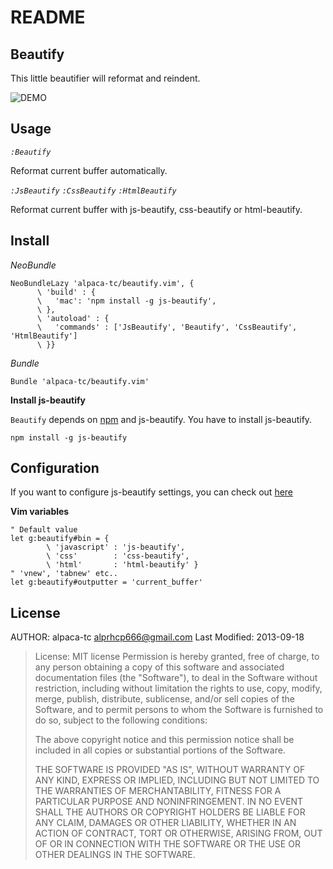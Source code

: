 # README

## Beautify

This little beautifier will reformat and reindent.

![DEMO](http://gifzo.net/MOoKNlUYIm.gif)

## Usage


*`:Beautify`*

Reformat current buffer automatically.

*`:JsBeautify`*
*`:CssBeautify`*
*`:HtmlBeautify`*

Reformat current buffer with js-beautify, css-beautify or html-beautify.

## Install

*NeoBundle*

```
NeoBundleLazy 'alpaca-tc/beautify.vim', { 
      \ 'build' : {
      \   'mac': 'npm install -g js-beautify',
      \ },
      \ 'autoload' : {
      \   'commands' : ['JsBeautify', 'Beautify', 'CssBeautify', 'HtmlBeautify']
      \ }}
```

*Bundle*

```
Bundle 'alpaca-tc/beautify.vim'
```

**Install js-beautify**

`Beautify` depends on [npm](http://www.joyent.com/blog/installing-node-and-npm) and js-beautify.
You have to install js-beautify.

`npm install -g js-beautify`

## Configuration

If you want to configure js-beautify settings, you can check out [here](https://github.com/einars/js-beautify)

**Vim variables**

```
" Default value
let g:beautify#bin = {
        \ 'javascript' : 'js-beautify',
        \ 'css'        : 'css-beautify',
        \ 'html'       : 'html-beautify' }
" 'vnew', 'tabnew' etc..
let g:beautify#outputter = 'current_buffer'
```

## License

AUTHOR: alpaca-tc <alprhcp666@gmail.com>
Last Modified: 2013-09-18

> License: MIT license
> Permission is hereby granted, free of charge, to any person obtaining
> a copy of this software and associated documentation files (the
> "Software"), to deal in the Software without restriction, including
> without limitation the rights to use, copy, modify, merge, publish,
> distribute, sublicense, and/or sell copies of the Software, and to
> permit persons to whom the Software is furnished to do so, subject to
> the following conditions:
> 
> The above copyright notice and this permission notice shall be included
> in all copies or substantial portions of the Software.
> 
> THE SOFTWARE IS PROVIDED "AS IS", WITHOUT WARRANTY OF ANY KIND, EXPRESS
> OR IMPLIED, INCLUDING BUT NOT LIMITED TO THE WARRANTIES OF
> MERCHANTABILITY, FITNESS FOR A PARTICULAR PURPOSE AND NONINFRINGEMENT.
> IN NO EVENT SHALL THE AUTHORS OR COPYRIGHT HOLDERS BE LIABLE FOR ANY
> CLAIM, DAMAGES OR OTHER LIABILITY, WHETHER IN AN ACTION OF CONTRACT,
> TORT OR OTHERWISE, ARISING FROM, OUT OF OR IN CONNECTION WITH THE
> SOFTWARE OR THE USE OR OTHER DEALINGS IN THE SOFTWARE.
